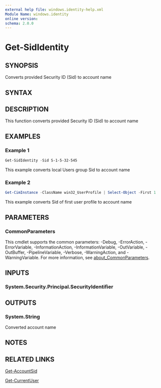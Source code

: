 ```yaml
---
external help file: windows.identity-help.xml
Module Name: windows.identity
online version:
schema: 2.0.0
---
```


# Get-SidIdentity

## SYNOPSIS

Converts provided Security ID (Sid) to account name

## SYNTAX

## DESCRIPTION

This function converts provided Security ID (Sid) to account name

## EXAMPLES

### Example 1

```powershell
Get-SidIdentity -Sid S-1-5-32-545
```

This example converts local Users group Sid to account name

### Example 2

```powershell
Get-CimInstance -ClassName win32_UserProfile | Select-Object -First 1 | Get-SidIdentity
```

This example converts Sid of first user profile to account name

## PARAMETERS

### CommonParameters
This cmdlet supports the common parameters: -Debug, -ErrorAction, -ErrorVariable, -InformationAction, -InformationVariable, -OutVariable, -OutBuffer, -PipelineVariable, -Verbose, -WarningAction, and -WarningVariable. For more information, see [about_CommonParameters](http://go.microsoft.com/fwlink/?LinkID=113216).

## INPUTS

### System.Security.Principal.SecurityIdentifier

## OUTPUTS

### System.String

Converted account name

## NOTES

## RELATED LINKS

[Get-AccountSid](Get-AccountSid.md)

[Get-CurrentUser](Get-CurrentUser.md)

